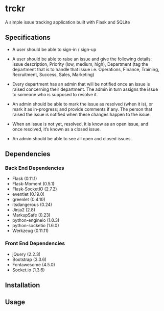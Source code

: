 # trckr

A simple issue tracking application built with Flask and SQLite

## Specifications

- A user should be able to sign-in / sign-up

- A user should be able to raise an issue and give the following details: Issue description, Priority (low, medium, high), Department (tag the department that is to handle that issue i.e. Operations, Finance, Training, Recruitment, Success, Sales, Marketing)

- Every department has an admin that will be notified once an issue is raised concerning their department. The admin in turn assigns the issue to someone who is supposed to resolve it.

- An admin should be able to mark the issue as resolved (when it is), or mark it as in-progress; and provide comments if any. The person that raised the issue is notified when these changes happen to the issue.

- When an issue is not yet, resolved, it is know as an open issue, and once resolved, it’s known as a closed issue.

- An admin should be able to see all open and closed issues.

## Dependencies

### Back End Dependencies


- Flask (0.11.1)
- Flask-Moment (0.5.1)
- Flask-SocketIO (2.7.2)
- eventlet (0.19.0)
- greenlet (0.4.10)
- itsdangerous (0.24)
- Jinja2 (2.8)
- MarkupSafe (0.23)
- python-engineio (1.0.3)
- python-socketio (1.6.0)
- Werkzeug (0.11.11)


### Front End Dependencies

- jQuery (2.2.3)
- Bootstrap (3.3.6)
- Fontawesome (4.5.0)
- Socket.io (1.3.6)

## Installation

## Usage
